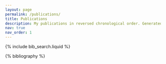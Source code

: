 ```yaml
---
layout: page
permalink: /publications/
title: Publications
description: My publications in reversed chronological order. Generated by jekyll-scholar.
nav: true
nav_order: 1
---
```


<!-- _pages/publications.md -->

<!-- Bibsearch Feature -->

{% include bib_search.liquid %}

<div class="publications">

{% bibliography %}

</div>
